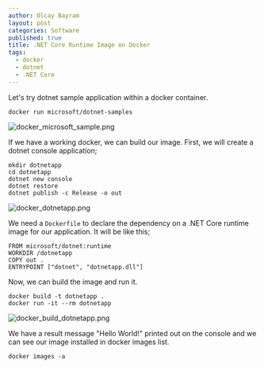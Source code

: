 ```yaml
---
author: Olcay Bayram
layout: post
categories: Software
published: true
title: .NET Core Runtime Image on Docker
tags:
  - docker
  - dotnet
  - .NET Core
---
```

Let's try dotnet sample application within a docker container.

	docker run microsoft/dotnet-samples
    
![docker_microsoft_sample.png]({{site.baseurl}}/img/docker_microsoft_sample.png)

<!--more-->

If we have a working docker, we can build our image. First, we will create a dotnet console application;

	mkdir dotnetapp
    cd dotnetapp
    dotnet new console
    dotnet restore
    dotnet publish -c Release -o out
   
![docker_dotnetapp.png]({{site.baseurl}}/img/docker_dotnetapp.png)

We need a `Dockerfile` to declare the dependency on a .NET Core runtime image for our application. It will be like this;

    FROM microsoft/dotnet:runtime
    WORKDIR /dotnetapp
    COPY out .
    ENTRYPOINT ["dotnet", "dotnetapp.dll"]
    
Now, we can build the image and run it.

	docker build -t dotnetapp .
	docker run -it --rm dotnetapp
    
![docker_build_dotnetapp.png]({{site.baseurl}}/img/docker_build_dotnetapp.png)

We have a result message "Hello World!" printed out on the console and we can see our image installed in docker images list.

	docker images -a
